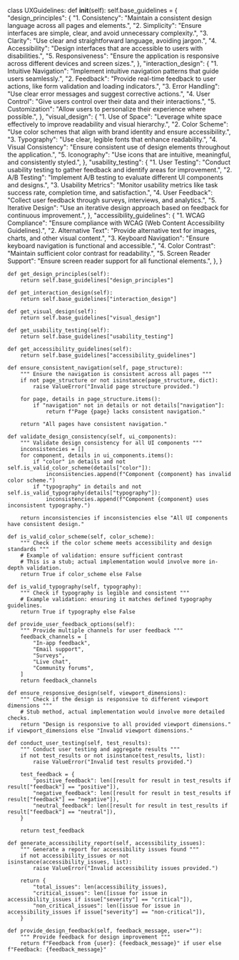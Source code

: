 class UXGuidelines:
    def __init__(self):
        self.base_guidelines = {
            "design_principles": {
                "1. Consistency": "Maintain a consistent design language across all pages and elements.",
                "2. Simplicity": "Ensure interfaces are simple, clear, and avoid unnecessary complexity.",
                "3. Clarity": "Use clear and straightforward language, avoiding jargon.",
                "4. Accessibility": "Design interfaces that are accessible to users with disabilities.",
                "5. Responsiveness": "Ensure the application is responsive across different devices and screen sizes.",
            },
            "interaction_design": {
                "1. Intuitive Navigation": "Implement intuitive navigation patterns that guide users seamlessly.",
                "2. Feedback": "Provide real-time feedback to user actions, like form validation and loading indicators.",
                "3. Error Handling": "Use clear error messages and suggest corrective actions.",
                "4. User Control": "Give users control over their data and their interactions.",
                "5. Customization": "Allow users to personalize their experience where possible.",
            },
            "visual_design": {
                "1. Use of Space": "Leverage white space effectively to improve readability and visual hierarchy.",
                "2. Color Scheme": "Use color schemes that align with brand identity and ensure accessibility.",
                "3. Typography": "Use clear, legible fonts that enhance readability.",
                "4. Visual Consistency": "Ensure consistent use of design elements throughout the application.",
                "5. Iconography": "Use icons that are intuitive, meaningful, and consistently styled.",
            },
            "usability_testing": {
                "1. User Testing": "Conduct usability testing to gather feedback and identify areas for improvement.",
                "2. A/B Testing": "Implement A/B testing to evaluate different UI components and designs.",
                "3. Usability Metrics": "Monitor usability metrics like task success rate, completion time, and satisfaction.",
                "4. User Feedback": "Collect user feedback through surveys, interviews, and analytics.",
                "5. Iterative Design": "Use an iterative design approach based on feedback for continuous improvement.",
            },
            "accessibility_guidelines": {
                "1. WCAG Compliance": "Ensure compliance with WCAG (Web Content Accessibility Guidelines).",
                "2. Alternative Text": "Provide alternative text for images, charts, and other visual content.",
                "3. Keyboard Navigation": "Ensure keyboard navigation is functional and accessible.",
                "4. Color Contrast": "Maintain sufficient color contrast for readability.",
                "5. Screen Reader Support": "Ensure screen reader support for all functional elements.",
            },
        }
    
    def get_design_principles(self):
        return self.base_guidelines["design_principles"]
    
    def get_interaction_design(self):
        return self.base_guidelines["interaction_design"]
    
    def get_visual_design(self):
        return self.base_guidelines["visual_design"]
    
    def get_usability_testing(self):
        return self.base_guidelines["usability_testing"]
    
    def get_accessibility_guidelines(self):
        return self.base_guidelines["accessibility_guidelines"]

    def ensure_consistent_navigation(self, page_structure):
        """ Ensure the navigation is consistent across all pages """
        if not page_structure or not isinstance(page_structure, dict):
            raise ValueError("Invalid page structure provided.")
        
        for page, details in page_structure.items():
            if "navigation" not in details or not details["navigation"]:
                return f"Page {page} lacks consistent navigation."
        
        return "All pages have consistent navigation."

    def validate_design_consistency(self, ui_components):
        """ Validate design consistency for all UI components """
        inconsistencies = []
        for component, details in ui_components.items():
            if "color" in details and not self.is_valid_color_scheme(details["color"]):
                inconsistencies.append(f"Component {component} has invalid color scheme.")
            if "typography" in details and not self.is_valid_typography(details["typography"]):
                inconsistencies.append(f"Component {component} uses inconsistent typography.")
        
        return inconsistencies if inconsistencies else "All UI components have consistent design."

    def is_valid_color_scheme(self, color_scheme):
        """ Check if the color scheme meets accessibility and design standards """
        # Example of validation: ensure sufficient contrast
        # This is a stub; actual implementation would involve more in-depth validation.
        return True if color_scheme else False

    def is_valid_typography(self, typography):
        """ Check if typography is legible and consistent """
        # Example validation: ensuring it matches defined typography guidelines.
        return True if typography else False

    def provide_user_feedback_options(self):
        """ Provide multiple channels for user feedback """
        feedback_channels = [
            "In-app feedback",
            "Email support",
            "Surveys",
            "Live chat",
            "Community forums",
        ]
        return feedback_channels
    
    def ensure_responsive_design(self, viewport_dimensions):
        """ Check if the design is responsive to different viewport dimensions """
        # Stub method, actual implementation would involve more detailed checks.
        return "Design is responsive to all provided viewport dimensions." if viewport_dimensions else "Invalid viewport dimensions."
    
    def conduct_user_testing(self, test_results):
        """ Conduct user testing and aggregate results """
        if not test_results or not isinstance(test_results, list):
            raise ValueError("Invalid test results provided.")
        
        test_feedback = {
            "positive_feedback": len([result for result in test_results if result["feedback"] == "positive"]),
            "negative_feedback": len([result for result in test_results if result["feedback"] == "negative"]),
            "neutral_feedback": len([result for result in test_results if result["feedback"] == "neutral"]),
        }
        
        return test_feedback

    def generate_accessibility_report(self, accessibility_issues):
        """ Generate a report for accessibility issues found """
        if not accessibility_issues or not isinstance(accessibility_issues, list):
            raise ValueError("Invalid accessibility issues provided.")
        
        return {
            "total_issues": len(accessibility_issues),
            "critical_issues": len([issue for issue in accessibility_issues if issue["severity"] == "critical"]),
            "non_critical_issues": len([issue for issue in accessibility_issues if issue["severity"] == "non-critical"]),
        }

    def provide_design_feedback(self, feedback_message, user=""):
        """ Provide feedback for design improvement """
        return f"Feedback from {user}: {feedback_message}" if user else f"Feedback: {feedback_message}"
